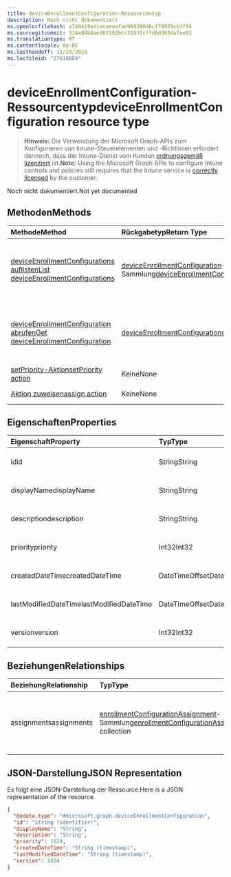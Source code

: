 ```yaml
---
title: deviceEnrollmentConfiguration-Ressourcentyp
description: Noch nicht dokumentiert
ms.openlocfilehash: a748419edcecaeeafae96828048cf74929cb3f94
ms.sourcegitcommit: 334e84b4aed63162bcc31831cffd6d363dafee02
ms.translationtype: MT
ms.contentlocale: de-DE
ms.lasthandoff: 11/29/2018
ms.locfileid: "27019859"
---
```

# <a name="deviceenrollmentconfiguration-resource-type"></a><span data-ttu-id="97a86-103">deviceEnrollmentConfiguration-Ressourcentyp</span><span class="sxs-lookup"><span data-stu-id="97a86-103">deviceEnrollmentConfiguration resource type</span></span>

> <span data-ttu-id="97a86-104">**Hinweis:** Die Verwendung der Microsoft Graph-APIs zum Konfigurieren von Intune-Steuerelementen und -Richtlinien erfordert dennoch, dass der Intune-Dienst vom Kunden [ordnungsgemäß lizenziert](https://go.microsoft.com/fwlink/?linkid=839381) ist.</span><span class="sxs-lookup"><span data-stu-id="97a86-104">**Note:** Using the Microsoft Graph APIs to configure Intune controls and policies still requires that the Intune service is [correctly licensed](https://go.microsoft.com/fwlink/?linkid=839381) by the customer.</span></span>

<span data-ttu-id="97a86-105">Noch nicht dokumentiert.</span><span class="sxs-lookup"><span data-stu-id="97a86-105">Not yet documented</span></span>
## <a name="methods"></a><span data-ttu-id="97a86-106">Methoden</span><span class="sxs-lookup"><span data-stu-id="97a86-106">Methods</span></span>
|<span data-ttu-id="97a86-107">Methode</span><span class="sxs-lookup"><span data-stu-id="97a86-107">Method</span></span>|<span data-ttu-id="97a86-108">Rückgabetyp</span><span class="sxs-lookup"><span data-stu-id="97a86-108">Return Type</span></span>|<span data-ttu-id="97a86-109">Beschreibung</span><span class="sxs-lookup"><span data-stu-id="97a86-109">Description</span></span>|
|:---|:---|:---|
|[<span data-ttu-id="97a86-110">deviceEnrollmentConfigurations auflisten</span><span class="sxs-lookup"><span data-stu-id="97a86-110">List deviceEnrollmentConfigurations</span></span>](../api/intune-onboarding-deviceenrollmentconfiguration-list.md)|<span data-ttu-id="97a86-111">[deviceEnrollmentConfiguration](../resources/intune-onboarding-deviceenrollmentconfiguration.md)-Sammlung</span><span class="sxs-lookup"><span data-stu-id="97a86-111">[deviceEnrollmentConfiguration](../resources/intune-onboarding-deviceenrollmentconfiguration.md) collection</span></span>|<span data-ttu-id="97a86-112">Auflisten von Eigenschaften und Beziehungen der [deviceEnrollmentConfiguration](../resources/intune-onboarding-deviceenrollmentconfiguration.md)-Objekte.</span><span class="sxs-lookup"><span data-stu-id="97a86-112">List properties and relationships of the [deviceEnrollmentConfiguration](../resources/intune-onboarding-deviceenrollmentconfiguration.md) objects.</span></span>|
|[<span data-ttu-id="97a86-113">deviceEnrollmentConfiguration abrufen</span><span class="sxs-lookup"><span data-stu-id="97a86-113">Get deviceEnrollmentConfiguration</span></span>](../api/intune-onboarding-deviceenrollmentconfiguration-get.md)|[<span data-ttu-id="97a86-114">deviceEnrollmentConfiguration</span><span class="sxs-lookup"><span data-stu-id="97a86-114">deviceEnrollmentConfiguration</span></span>](../resources/intune-onboarding-deviceenrollmentconfiguration.md)|<span data-ttu-id="97a86-115">Lesen von Eigenschaften und Beziehungen des [deviceEnrollmentConfiguration](../resources/intune-onboarding-deviceenrollmentconfiguration.md)-Objekts.</span><span class="sxs-lookup"><span data-stu-id="97a86-115">Read properties and relationships of the [deviceEnrollmentConfiguration](../resources/intune-onboarding-deviceenrollmentconfiguration.md) object.</span></span>|
|[<span data-ttu-id="97a86-116">setPriority-Aktion</span><span class="sxs-lookup"><span data-stu-id="97a86-116">setPriority action</span></span>](../api/intune-onboarding-deviceenrollmentconfiguration-setpriority.md)|<span data-ttu-id="97a86-117">Keine</span><span class="sxs-lookup"><span data-stu-id="97a86-117">None</span></span>|<span data-ttu-id="97a86-118">Noch nicht dokumentiert.</span><span class="sxs-lookup"><span data-stu-id="97a86-118">Not yet documented</span></span>|
|[<span data-ttu-id="97a86-119">Aktion zuweisen</span><span class="sxs-lookup"><span data-stu-id="97a86-119">assign action</span></span>](../api/intune-onboarding-deviceenrollmentconfiguration-assign.md)|<span data-ttu-id="97a86-120">Keine</span><span class="sxs-lookup"><span data-stu-id="97a86-120">None</span></span>|<span data-ttu-id="97a86-121">Noch nicht dokumentiert</span><span class="sxs-lookup"><span data-stu-id="97a86-121">Not yet documented</span></span>|

## <a name="properties"></a><span data-ttu-id="97a86-122">Eigenschaften</span><span class="sxs-lookup"><span data-stu-id="97a86-122">Properties</span></span>
|<span data-ttu-id="97a86-123">Eigenschaft</span><span class="sxs-lookup"><span data-stu-id="97a86-123">Property</span></span>|<span data-ttu-id="97a86-124">Typ</span><span class="sxs-lookup"><span data-stu-id="97a86-124">Type</span></span>|<span data-ttu-id="97a86-125">Beschreibung</span><span class="sxs-lookup"><span data-stu-id="97a86-125">Description</span></span>|
|:---|:---|:---|
|<span data-ttu-id="97a86-126">id</span><span class="sxs-lookup"><span data-stu-id="97a86-126">id</span></span>|<span data-ttu-id="97a86-127">String</span><span class="sxs-lookup"><span data-stu-id="97a86-127">String</span></span>|<span data-ttu-id="97a86-128">Noch nicht dokumentiert</span><span class="sxs-lookup"><span data-stu-id="97a86-128">Not yet documented</span></span>|
|<span data-ttu-id="97a86-129">displayName</span><span class="sxs-lookup"><span data-stu-id="97a86-129">displayName</span></span>|<span data-ttu-id="97a86-130">String</span><span class="sxs-lookup"><span data-stu-id="97a86-130">String</span></span>|<span data-ttu-id="97a86-131">Noch nicht dokumentiert.</span><span class="sxs-lookup"><span data-stu-id="97a86-131">Not yet documented</span></span>|
|<span data-ttu-id="97a86-132">description</span><span class="sxs-lookup"><span data-stu-id="97a86-132">description</span></span>|<span data-ttu-id="97a86-133">String</span><span class="sxs-lookup"><span data-stu-id="97a86-133">String</span></span>|<span data-ttu-id="97a86-134">Noch nicht dokumentiert.</span><span class="sxs-lookup"><span data-stu-id="97a86-134">Not yet documented</span></span>|
|<span data-ttu-id="97a86-135">priority</span><span class="sxs-lookup"><span data-stu-id="97a86-135">priority</span></span>|<span data-ttu-id="97a86-136">Int32</span><span class="sxs-lookup"><span data-stu-id="97a86-136">Int32</span></span>|<span data-ttu-id="97a86-137">Noch nicht dokumentiert.</span><span class="sxs-lookup"><span data-stu-id="97a86-137">Not yet documented</span></span>|
|<span data-ttu-id="97a86-138">createdDateTime</span><span class="sxs-lookup"><span data-stu-id="97a86-138">createdDateTime</span></span>|<span data-ttu-id="97a86-139">DateTimeOffset</span><span class="sxs-lookup"><span data-stu-id="97a86-139">DateTimeOffset</span></span>|<span data-ttu-id="97a86-140">Noch nicht dokumentiert.</span><span class="sxs-lookup"><span data-stu-id="97a86-140">Not yet documented</span></span>|
|<span data-ttu-id="97a86-141">lastModifiedDateTime</span><span class="sxs-lookup"><span data-stu-id="97a86-141">lastModifiedDateTime</span></span>|<span data-ttu-id="97a86-142">DateTimeOffset</span><span class="sxs-lookup"><span data-stu-id="97a86-142">DateTimeOffset</span></span>|<span data-ttu-id="97a86-143">Noch nicht dokumentiert.</span><span class="sxs-lookup"><span data-stu-id="97a86-143">Not yet documented</span></span>|
|<span data-ttu-id="97a86-144">version</span><span class="sxs-lookup"><span data-stu-id="97a86-144">version</span></span>|<span data-ttu-id="97a86-145">Int32</span><span class="sxs-lookup"><span data-stu-id="97a86-145">Int32</span></span>|<span data-ttu-id="97a86-146">Noch nicht dokumentiert.</span><span class="sxs-lookup"><span data-stu-id="97a86-146">Not yet documented</span></span>|

## <a name="relationships"></a><span data-ttu-id="97a86-147">Beziehungen</span><span class="sxs-lookup"><span data-stu-id="97a86-147">Relationships</span></span>
|<span data-ttu-id="97a86-148">Beziehung</span><span class="sxs-lookup"><span data-stu-id="97a86-148">Relationship</span></span>|<span data-ttu-id="97a86-149">Typ</span><span class="sxs-lookup"><span data-stu-id="97a86-149">Type</span></span>|<span data-ttu-id="97a86-150">Beschreibung</span><span class="sxs-lookup"><span data-stu-id="97a86-150">Description</span></span>|
|:---|:---|:---|
|<span data-ttu-id="97a86-151">assignments</span><span class="sxs-lookup"><span data-stu-id="97a86-151">assignments</span></span>|<span data-ttu-id="97a86-152">[enrollmentConfigurationAssignment](../resources/intune-onboarding-enrollmentconfigurationassignment.md)-Sammlung</span><span class="sxs-lookup"><span data-stu-id="97a86-152">[enrollmentConfigurationAssignment](../resources/intune-onboarding-enrollmentconfigurationassignment.md) collection</span></span>|<span data-ttu-id="97a86-153">Die Liste derGruppenzuweisungen für das Gerätekonfigurationsprofil.</span><span class="sxs-lookup"><span data-stu-id="97a86-153">The list of group assignments for the device configuration profile.</span></span>|

## <a name="json-representation"></a><span data-ttu-id="97a86-154">JSON-Darstellung</span><span class="sxs-lookup"><span data-stu-id="97a86-154">JSON Representation</span></span>
<span data-ttu-id="97a86-155">Es folgt eine JSON-Darstellung der Ressource.</span><span class="sxs-lookup"><span data-stu-id="97a86-155">Here is a JSON representation of the resource.</span></span>
<!-- {
  "blockType": "resource",
  "keyProperty": "id",
  "@odata.type": "microsoft.graph.deviceEnrollmentConfiguration"
}
-->
``` json
{
  "@odata.type": "#microsoft.graph.deviceEnrollmentConfiguration",
  "id": "String (identifier)",
  "displayName": "String",
  "description": "String",
  "priority": 1024,
  "createdDateTime": "String (timestamp)",
  "lastModifiedDateTime": "String (timestamp)",
  "version": 1024
}
```




